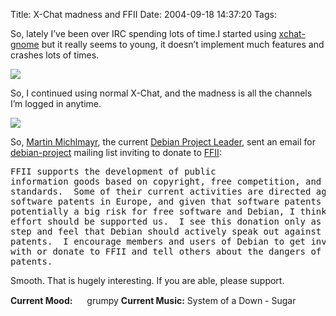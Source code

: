 Title: X-Chat madness and FFII
Date: 2004-09-18 14:37:20
Tags: 

<p>So, lately I&#8217;ve been over IRC spending lots of time.I started using <a href="http://xchat-gnome.navi.cx/">xchat-gnome</a> but it really seems to young, it doesn&#8217;t implement much features and crashes lots of times.

</p>
<a href="http://www.damog.net/files/xchat-gnome.png"><img src="http://www.damog.net/files/xchat-gnome-thumb.png"/></a><p>

So, I continued using normal X-Chat, and the madness is all the channels I&#8217;m logged in anytime.

</p>
<a href="http://www.damog.net/files/xchat-madness.png"><img src="http://www.damog.net/files/xchat-madness-thumb.png"/></a><p>

So, <a href="http://www.cyrius.com/">Martin Michlmayr</a>, the current <a href="http://www.debian.org/devel/leader">Debian Project Leader</a>, sent an email for <a href="http://lists.debian.org/">debian-project</a> mailing list inviting to donate to <a href="http://www.ffii.org/">FFII</a>:
</p>
<pre>FFII supports the development of public
information goods based on copyright, free competition, and open
standards.  Some of their current activities are directed against
software patents in Europe, and given that software patents are
potentially a big risk for free software and Debian, I think this
effort should be supported us.  I see this donation only as a first
step and feel that Debian should actively speak out against software
patents.  I encourage members and users of Debian to get involved
with or donate to FFII and tell others about the dangers of software
patents.</pre>
<p>
Smooth. That is hugely interesting. If you are able, please support.
</p>
<strong>Current Mood:</strong> <img width="15" height="15" src="http://stat.livejournal.com/img/mood/growf/smileys/annoyed.gif"/> grumpy
<strong>Current Music:</strong> System of a Down - Sugar
